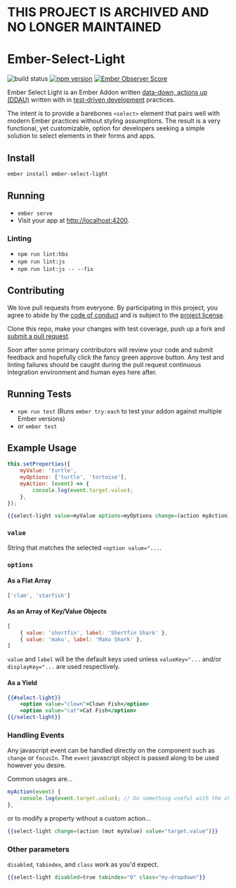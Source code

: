 # THIS PROJECT IS ARCHIVED AND NO LONGER MAINTAINED

# Ember-Select-Light

![build status](https://travis-ci.org/q2ebanking/ember-select-light.svg?branch=master) [![npm version](https://badge.fury.io/js/ember-select-light.svg)](https://badge.fury.io/js/ember-select-light) [![Ember Observer Score](https://emberobserver.com/badges/ember-select-light.svg)](https://emberobserver.com/addons/ember-select-light)

Ember Select Light is an Ember Addon written [data-down, actions up (DDAU)](https://dockyard.com/blog/2016/11/18/checkbox-list-ember) written with in [test-driven development](https://www.agilealliance.org/glossary/tdd/) practices.

The intent is to provide a barebones `<select>` element that pairs well with modern Ember practices without styling assumptions. The result is a very functional, yet customizable, option for developers seeking a simple solution to select elements in their forms and apps.

## Install

```bash
ember install ember-select-light
```

## Running

* `ember serve`
* Visit your app at [http://localhost:4200](http://localhost:4200).

### Linting

* `npm run lint:hbs`
* `npm run lint:js`
* `npm run lint:js -- --fix`

## Contributing

We love pull requests from everyone. By participating in this project, you agree to abide by the [code of conduct](./code-of-conduct.md) and is subject to the [project license](./LICENSE.md).

Clone this repo, make your changes with test coverage, push up a fork and [submit a pull request](https://github.com/sharpshark28/ember-select-light/compare).

Soon after some primary contributors will review your code and submit feedback and hopefully click the fancy green approve button. Any test and linting failures should be caught during the pull request continuous integration environment and human eyes here after.

## Running Tests

* `npm run test` (Runs `ember try:each` to test your addon against multiple Ember versions)
* or `ember test`

## Example Usage

```javascript
this.setProperties({
	myValue: 'turtle',
	myOptions: ['turtle', 'tortoise'],
	myAction: (event) => {
		console.log(event.target.value);
	},
});
```

```handlebars
{{select-light value=myValue options=myOptions change=(action myAction)}}
```

### `value`

String that matches the selected `<option value="...`.

### `options`

#### As a Flat Array

```javascript
['clam', 'starfish']
```

#### As an Array of Key/Value Objects

```javascript
[
	{ value: 'shortfin', label: 'Shortfin Shark' },
	{ value: 'mako', label: 'Mako Shark' },
]
```
`value` and `label` will be the default keys used unless `valueKey="...` and/or `displayKey="...` are used respectively.

#### As a Yield

```handlebars
{{#select-light}}
	<option value="clown">Clown Fish</option>
	<option value="cat">Cat Fish</option>
{{/select-light}}
```

### Handling Events

Any javascript event can be handled directly on the component such as `change` or `focusIn`. The `event` javascript object is passed along to be used however you desire.

Common usages are...

```javascript
myAction(event) {
	console.log(event.target.value); // Do something useful with the changed value
},
```

or to modify a property without a custom action...

```handlebars
{{select-light change=(action (mut myValue) value="target.value")}}
```

### Other parameters

`disabled`, `tabindex`, and `class` work as you'd expect.

```handlebars
{{select-light disabled=true tabindex="0" class="my-dropdown"}}
```

